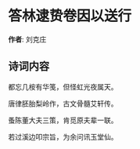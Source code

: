 # 答林逮贽卷因以送行

**作者**: 刘克庄

## 诗词内容

都忘几桉有华笺，但怪虹光夜属天。

唐律胚胎梨岭作，古文骨髓艾轩传。

蚤陈董大夫三策，肯觅原夫辈一联。

若过溪边叩宗旨，为余问讯玉堂仙。

